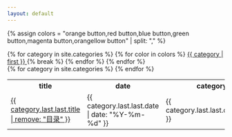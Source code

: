 ```yaml
---
layout: default
---
```


{% assign colors = "orange button,red button,blue button,green button,magenta button,orangellow button" | split: "," %}

<div class="animationButton">
	{% for category in site.categories %}
		{% for color in colors %}
			<a href="{{ category.last.last.url }}" class="{% cycle colors[0],colors[1],colors[2],colors[3],colors[4],colors[5] %}">
				{{ category | first }}
			</a>
			{% break %}
		{% endfor %}
	{% endfor %}
</div>



<table>
	<tr>
		<th>title</th>
		<th>date</th>	
		<th>category</th>
	</tr>
	{% for category in site.categories %}
		<tr>
			<td><a href="{{ category.last.last.url }}">{{ category.last.last.title | remove: "目录" }}</a></td>
			<td>{{ category.last.last.date | date: "%Y-%m-%d" }}</td>	
			<td>{{ category.last.last.categories }}</td>
		</tr>
	{% endfor %}
</table>



<!--<table>
	<tr>
		<th>title</th>
		<th>date</th>	
		<th>category</th>
	</tr>
	{% for category in site.categories %}
		{% for post in category.last  reversed %}
			<tr>
				<td><a href="{{ post.url }}">{{ post.title }}</a></td>
				<td>{{ post.date | date:"%Y-%m-%d" }}</td>
				<td>{{ category | first }}</td>
			</tr>
		{% endfor %}
	{% endfor %}
</table>-->

